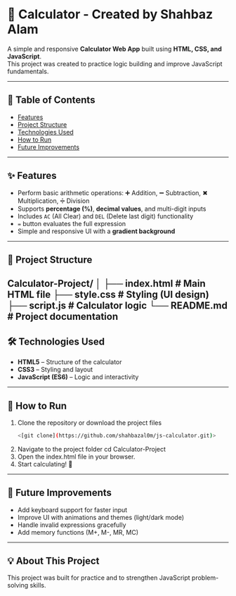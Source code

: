 # 🧮 Calculator - Created by Shahbaz Alam

A simple and responsive **Calculator Web App** built using **HTML, CSS, and JavaScript**.  
This project was created to practice logic building and improve JavaScript fundamentals.

---

## 📑 Table of Contents
- [Features](#features)  
- [Project Structure](#project-structure)  
- [Technologies Used](#technologies-used)  
- [How to Run](#how-to-run)  
- [Future Improvements](#future-improvements)  

---

## ✨ Features
- Perform basic arithmetic operations: ➕ Addition, ➖ Subtraction, ✖ Multiplication, ➗ Division  
- Supports **percentage (%)**, **decimal values**, and multi-digit inputs  
- Includes `AC` (All Clear) and `DEL` (Delete last digit) functionality  
- `=` button evaluates the full expression  
- Simple and responsive UI with a **gradient background**  

---

## 📂 Project Structure
Calculator-Project/
│
├── index.html # Main HTML file
├── style.css # Styling (UI design)
├── script.js # Calculator logic
└── README.md # Project documentation
---

## 🛠️ Technologies Used
- **HTML5** – Structure of the calculator  
- **CSS3** – Styling and layout  
- **JavaScript (ES6)** – Logic and interactivity  

---

## 🚀 How to Run
1. Clone the repository or download the project files  
   ```bash
   <[git clone](https://github.com/shahbazal0m/js-calculator.git)>
2. Navigate to the project folder
cd Calculator-Project
3. Open the index.html file in your browser.
4. Start calculating! 🎉

---

## 🔮 Future Improvements
- Add keyboard support for faster input  
- Improve UI with animations and themes (light/dark mode)  
- Handle invalid expressions gracefully  
- Add memory functions (M+, M-, MR, MC)

---

## 💡 About This Project
This project was built for practice and to strengthen JavaScript problem-solving skills.
